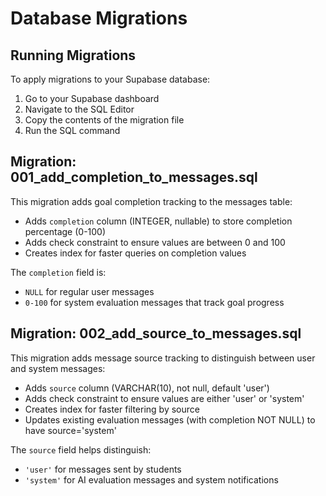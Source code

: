# Database Migrations

## Running Migrations

To apply migrations to your Supabase database:

1. Go to your Supabase dashboard
2. Navigate to the SQL Editor
3. Copy the contents of the migration file
4. Run the SQL command

## Migration: 001_add_completion_to_messages.sql

This migration adds goal completion tracking to the messages table:

- Adds `completion` column (INTEGER, nullable) to store completion percentage (0-100)
- Adds check constraint to ensure values are between 0 and 100
- Creates index for faster queries on completion values

The `completion` field is:

- `NULL` for regular user messages
- `0-100` for system evaluation messages that track goal progress

## Migration: 002_add_source_to_messages.sql

This migration adds message source tracking to distinguish between user and system messages:

- Adds `source` column (VARCHAR(10), not null, default 'user')
- Adds check constraint to ensure values are either 'user' or 'system'
- Creates index for faster filtering by source
- Updates existing evaluation messages (with completion NOT NULL) to have source='system'

The `source` field helps distinguish:
- `'user'` for messages sent by students
- `'system'` for AI evaluation messages and system notifications
